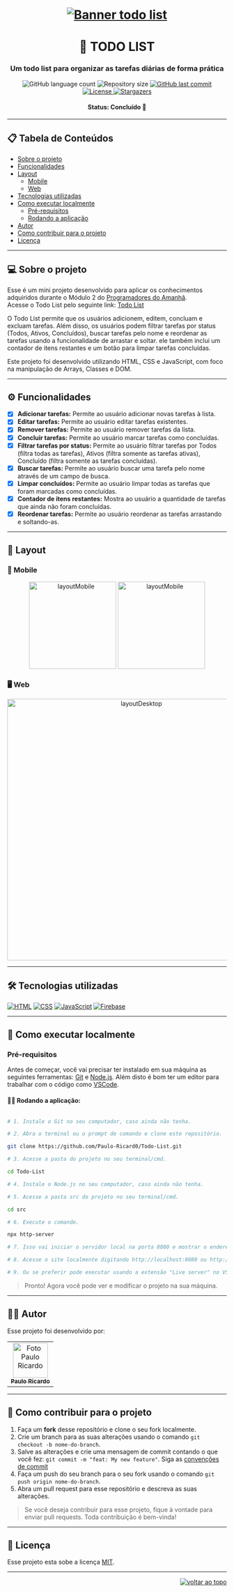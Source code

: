 <h1 align="center">
    <a href="https://todo-list-48242.web.app/"><img alt="Banner todo list" title="todo list" src="https://firebasestorage.googleapis.com/v0/b/todo-list-48242.appspot.com/o/banner%20todo%20list.png?alt=media&token=0df11140-344e-4e38-9a74-22414c0bb1fc" /></a>
</h1>

<h1 align="center">📝 TODO LIST</h1>

<h3 align="center">Um todo list para organizar as tarefas diárias de forma prática</h3>

<div align="center">
  <img alt="GitHub language count" src="https://img.shields.io/github/languages/count/Paulo-Ricard0/Todo-List?color=9580FF">

  <img alt="Repository size" src="https://img.shields.io/github/repo-size/Paulo-Ricard0/Todo-List?color=9580FF">
  
  <a href="https://github.com/Paulo-Ricard0/Todo-List/commits/main">
    <img alt="GitHub last commit" src="https://img.shields.io/github/last-commit/Paulo-Ricard0/Todo-List?color=9580FF">
  </a>
  
   <a href="./LICENSE">
     <img alt="License" src="https://img.shields.io/badge/license-MIT-9580FF">
   </a>
   
   <a href="https://github.com/Paulo-Ricard0/Todo-List/stargazers">
    <img alt="Stargazers" src="https://img.shields.io/github/stars/Paulo-Ricard0/Todo-List?style=social">
  </a>
</div>

<h4 align="center">
   Status: Concluído 🚀
</h4>

---

## 📋 Tabela de Conteúdos
- [Sobre o projeto](#-sobre-o-projeto)
- [Funcionalidades](#️-funcionalidades)
- [Layout](#-layout)
  - [Mobile](#-mobile)
  - [Web](#️-web)
- [Tecnologias utilizadas](#%EF%B8%8F-tecnologias-utilizadas)
- [Como executar localmente](#-como-executar-localmente)
  - [Pré-requisitos](#pré-requisitos)
  - [Rodando a aplicação](#-rodando-a-aplica%C3%A7%C3%A3o)
- [Autor](#-autor)
- [Como contribuir para o projeto](#-como-contribuir-para-o-projeto)
- [Licença](#-licença)

---

## 💻 Sobre o projeto

Esse é um mini projeto desenvolvido para aplicar os conhecimentos adquiridos durante o Módulo 2 do [Programadores do Amanhã](https://programadoresdoamanha.org/).</br>
Acesse o Todo List pelo seguinte link: [Todo List](https://todo-list-48242.web.app/)

O Todo List permite que os usuários adicionem, editem, concluam e excluam tarefas. Além disso, os usuários podem filtrar tarefas por status (Todos, Ativos, Concluídos), buscar tarefas pelo nome e reordenar as tarefas usando a funcionalidade de arrastar e soltar. ele também inclui um contador de itens restantes e um botão para limpar tarefas concluídas.

Este projeto foi desenvolvido utilizando HTML, CSS e JavaScript, com foco na manipulação de Arrays, Classes e DOM.

---

## ⚙️ Funcionalidades

- [x] **Adicionar tarefas:** Permite ao usuário adicionar novas tarefas à lista.
- [x] **Editar tarefas:** Permite ao usuário editar tarefas existentes.
- [x] **Remover tarefas:** Permite ao usuário remover tarefas da lista.
- [x] **Concluir tarefas:** Permite ao usuário marcar tarefas como concluídas.
- [x] **Filtrar tarefas por status:** Permite ao usuário filtrar tarefas por Todos (filtra todas as tarefas), Ativos (filtra somente as tarefas ativas), Concluído (filtra somente as tarefas concluídas).
- [x] **Buscar tarefas:** Permite ao usuário buscar uma tarefa pelo nome através de um campo de busca.
- [x] **Limpar concluídos:** Permite ao usuário limpar todas as tarefas que foram marcadas como concluídas.
- [x] **Contador de itens restantes:** Mostra ao usuário a quantidade de tarefas que ainda não foram concluídas.
- [x] **Reordenar tarefas:** Permite ao usuário reordenar as tarefas arrastando e soltando-as.

---

## 🎨 Layout

### 📱 Mobile

<p align="center">
  <img alt="layoutMobile" title="#layoutMobile" src="https://firebasestorage.googleapis.com/v0/b/todo-list-48242.appspot.com/o/mobile.png?alt=media&token=00bf0ed7-3593-4d13-b266-f5b4dfb69544" width="200px">

  <img alt="layoutMobile" title="#layoutMobile" src="https://firebasestorage.googleapis.com/v0/b/todo-list-48242.appspot.com/o/mobile%20(2).png?alt=media&token=733df556-8df7-4a7f-9422-c6c92689b6ad" width="200px">
</p>

### 🖥️ Web

<p align="center" style="display: flex; align-items: flex-start; justify-content: center;">
  <img alt="layoutDesktop" title="#layoutDesktop" src="https://firebasestorage.googleapis.com/v0/b/todo-list-48242.appspot.com/o/layout%20desktop.jpg?alt=media&token=fbad05d9-d2f8-42b7-a2c8-dea05e8f0447" width="600px">
</p>

---

## 🛠️ Tecnologias utilizadas

<a href="https://developer.mozilla.org/pt-BR/docs/Web/HTML"><img alt="HTML" src="https://img.shields.io/badge/HTML5-9580FF?style=for-the-badge&logo=html5&logoColor=white"></a>
<a href="https://developer.mozilla.org/pt-BR/docs/Web/CSS"><img alt="CSS" src="https://img.shields.io/badge/CSS3-9580FF?style=for-the-badge&logo=css3&logoColor=white"></a>
<a href="https://developer.mozilla.org/pt-BR/docs/Web/JavaScript"><img alt="JavaScript" src="https://img.shields.io/badge/JavaScript-9580FF?style=for-the-badge&logo=javascript&logoColor=white"></a>
<a href="https://firebase.google.com/?hl=pt"><img alt="Firebase" src="https://img.shields.io/badge/Firebase-9580FF?style=for-the-badge&logo=firebase&logoColor=white"></a>

---

## 🚀 Como executar localmente

### Pré-requisitos

Antes de começar, você vai precisar ter instalado em sua máquina as seguintes ferramentas:
[Git](https://git-scm.com) e [Node.js](https://nodejs.org/en/). 
 Além disto é bom ter um editor para trabalhar com o código como [VSCode](https://code.visualstudio.com/).

#### 👨‍💻 Rodando a aplicação: 

```bash

# 1. Instale o Git no seu computador, caso ainda não tenha.

# 2. Abra o terminal ou o prompt de comando e clone este repositório.

git clone https://github.com/Paulo-Ricard0/Todo-List.git

# 3. Acesse a pasta do projeto no seu terminal/cmd.

cd Todo-List

# 4. Instale o Node.js no seu computador, caso ainda não tenha.

# 5. Acesse a pasta src do projeto no seu terminal/cmd.

cd src

# 6. Execute o comando.

npx http-server

# 7. Isso vai iniciar o servidor local na porta 8080 e mostrar o endereço no terminal.

# 8. Acesse o site localmente digitando http://localhost:8080 ou http://127.0.0.1:8080 no seu navegador.

# 9. Ou se preferir pode executar usando a extensão "Live server" no VSCODE.

```

> Pronto! Agora você pode ver e modificar o projeto na sua máquina.

---

## 🧑‍💻 Autor

Esse projeto foi desenvolvido por:

<table>
  <tr>
    <td align="center"><a href="https://www.linkedin.com/in/paulo-ricardo-magalh%C3%A3es/"><img src="https://firebasestorage.googleapis.com/v0/b/quiz-baleias.appspot.com/o/ultima2.jpg?alt=media&token=68c74a20-9738-4d63-9aaf-b02608678c93" width="80px" alt="Foto Paulo Ricardo"/><br /><sub><b>Paulo Ricardo</b></sub></a><br /></td>
  </tr>
</table>

---

## 💪 Como contribuir para o projeto

1. Faça um **fork** desse repositório e clone o seu fork localmente.
2. Crie um branch para as suas alterações usando o comando `git checkout -b nome-do-branch`.
3. Salve as alterações e crie uma mensagem de commit contando o que você fez: `git commit -m "feat: My new feature"`. Siga as [convenções de commit](https://dev.to/mestredosmagos/como-colaborar-em-projetos-no-github-um-guia-para-iniciantes-1aao)
4. Faça um push do seu branch para o seu fork usando o comando `git push origin nome-do-branch`.
5. Abra um pull request para esse repositório e descreva as suas alterações.
   
> Se você deseja contribuir para esse projeto, fique à vontade para enviar pull requests. Toda contribuição é bem-vinda!

---

## 📝 Licença

Esse projeto esta sobe a licença [MIT](./LICENSE).

---

<p align="right"><a href="#top"><img src="https://img.shields.io/static/v1?label&message=voltar+ao+topo&color=30363d&style=flat&logo" alt="voltar ao topo" /></a></p>
